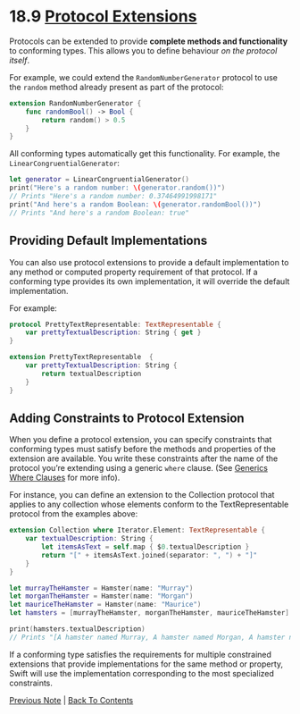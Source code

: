 # 18.9 [Protocol Extensions](https://developer.apple.com/library/content/documentation/Swift/Conceptual/Swift_Programming_Language/Protocols.html#//apple_ref/doc/uid/TP40014097-CH25-ID521)

Protocols can be extended to provide **complete methods and functionality** to conforming types. This allows you to define behaviour *on the protocol itself*.

For example, we could extend the `RandomNumberGenerator` protocol to use the `random` method already present as part of the protocol:

```Swift
extension RandomNumberGenerator {
    func randomBool() -> Bool {
        return random() > 0.5
    }
}
```

All conforming types automatically get this functionality. For example, the `LinearCongruentialGenerator`:

```Swift
let generator = LinearCongruentialGenerator()
print("Here's a random number: \(generator.random())")
// Prints "Here's a random number: 0.37464991998171"
print("And here's a random Boolean: \(generator.randomBool())")
// Prints "And here's a random Boolean: true"
```

## Providing Default Implementations

You can also use protocol extensions to provide a default implementation to any method or computed property requirement of that protocol. If a conforming type provides its own implementation, it will override the default implementation.

For example: 

```Swift
protocol PrettyTextRepresentable: TextRepresentable {
    var prettyTextualDescription: String { get }
}

extension PrettyTextRepresentable  {
    var prettyTextualDescription: String {
        return textualDescription
    }
}
```

## Adding Constraints to Protocol Extension

When you define a protocol extension, you can specify constraints that conforming types must satisfy before the methods and properties of the extension are available. You write these constraints after the name of the protocol you’re extending using a generic `where` clause. (See [Generics Where Clauses](https://developer.apple.com/library/content/documentation/Swift/Conceptual/Swift_Programming_Language/Generics.html#//apple_ref/doc/uid/TP40014097-CH26-ID192) for more info).

For instance, you can define an extension to the Collection protocol that applies to any collection whose elements conform to the TextRepresentable protocol from the examples above:

```Swift
extension Collection where Iterator.Element: TextRepresentable {
    var textualDescription: String {
        let itemsAsText = self.map { $0.textualDescription }
        return "[" + itemsAsText.joined(separator: ", ") + "]"
    }
}

let murrayTheHamster = Hamster(name: "Murray")
let morganTheHamster = Hamster(name: "Morgan")
let mauriceTheHamster = Hamster(name: "Maurice")
let hamsters = [murrayTheHamster, morganTheHamster, mauriceTheHamster]

print(hamsters.textualDescription)
// Prints "[A hamster named Murray, A hamster named Morgan, A hamster named Maurice]"
```

If a conforming type satisfies the requirements for multiple constrained extensions that provide implementations for the same method or property, Swift will use the implementation corresponding to the most specialized constraints.

[Previous Note](../18%20-%20Protocols/18.8%20-%20Protocol%20Composition.md) | [Back To Contents](https://github.com/Firanus/swift-language-guide-notes)